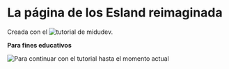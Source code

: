 # La página de los Esland reimaginada
Creada con el ![tutorial de midudev.](https://youtu.be/zC1kh0jGOLg?t=0)

**Para fines educativos**

![Para continuar con el tutorial hasta el momento actual](https://youtu.be/zC1kh0jGOLg?t=4313)